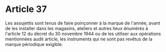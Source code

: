 # Article 37

Les assujettis sont tenus de faire poinçonner à la marque de l'année, avant de les installer dans les magasins, ateliers et autres lieux énumérés à l'article 12 du décret du 30 novembre 1944 ou de les utiliser aux opérations mentionnées audit article, les instruments qui ne sont pas revêtus de la marque périodique exigible.
